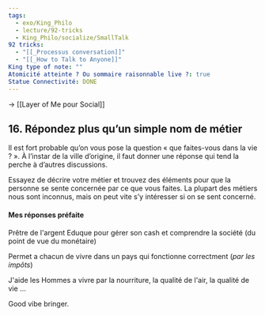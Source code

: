 ```yaml
---
tags:
  - exo/King_Philo
  - lecture/92-tricks
  - King_Philo/socialize/SmallTalk
92 tricks:
  - "[[_Processus conversation]]"
  - "[[_How to Talk to Anyone]]"
King type of note: ""
Atomicité atteinte ? Ou sommaire raisonnable live ?: true
Statue Connectivité: DONE
---
```

-> [[Layer of Me pour Social]]
## 16. Répondez plus qu’un simple nom de métier

Il est fort probable qu’on vous pose la question « que faites-vous dans la vie ? ». À l’instar de la ville d’origine, il faut donner une réponse qui tend la perche à d’autres discussions. 

Essayez de décrire votre métier et trouvez des éléments pour que la personne se sente concernée par ce que vous faites. La plupart des métiers nous sont inconnus, mais on peut vite s’y intéresser si on se sent concerné.

#### Mes réponses préfaite

Prêtre de l'argent
Eduque pour gérer son cash et comprendre la société (du point de vue du monétaire)

Permet a chacun de vivre dans un pays qui fonctionne correctment (*par les impôts*)

J'aide les Hommes a vivre par la nourriture, la qualité de l'air, la qualité de vie ...


Good vibe bringer.